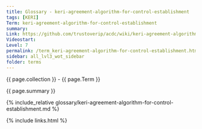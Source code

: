 ```yaml
---
title: Glossary - keri-agreement-algorithm-for-control-establishment
tags: [KERI]
Term: keri-agreement-algorithm-for-control-establishment
summary: 
Link: https://github.com/trustoverip/acdc/wiki/keri-agreement-algorithm-for-control-establishment.md
Videostart: 
Level: 7
permalink: /term_keri-agreement-algorithm-for-control-establishment.html
sidebar: all_lvl3_wot_sidebar
folder: terms
---
```


{{ page.collection }} - {{ page.Term }}

   {{ page.summary }}

{% include_relative glossary/keri-agreement-algorithm-for-control-establishment.md %}

 {% include links.html %} 
